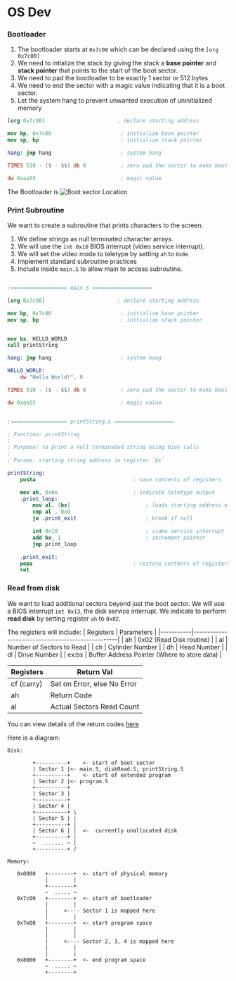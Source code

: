 # OS Dev

### Bootloader

1. The bootloader starts at `0x7c00` which can be declared using the `[org 0x7c00]`
2. We need to intialize the stack by giving the stack a **base pointer** and **stack pointer** that points to the start of the boot sector.
3. We need to pad the bootloader to be exactly 1 sector or 512 bytes
4. We need to end the sector with a magic value indicating that it is a boot sector.
5. Let the system hang to prevent unwanted execution of uninitialized memory
```nasm
[org 0x7c00]                       ; declare starting address

mov bp, 0x7c00                      ; initialize base pointer
mov sp, bp                          ; initialize stack pointer

hang: jmp hang                      ; system hang

TIMES 510 - ($ - $$) db 0           ; zero pad the sector to make boot sector 512 bytes

dw 0xaa55                           ; magic value
```

The Bootloader is 
![Boot sector Location](../Documentation/assets/bootsectorlocation.png)

### Print Subroutine
We want to create a subroutine that prints characters to the screen.

1. We define strings as null terminated character arrays.
2. We will use the `int 0x10` BIOS interrupt (video service interrupt).
3. We will set the video mode to teletype by setting `ah` to `0x0e`
4. Implement standard subroutine practices
5. Include inside `main.S` to allow main to access subroutine.

```nasm

;================== main.S ===================

[org 0x7c00]                       ; declare starting address

mov bp, 0x7c00                      ; initialize base pointer
mov sp, bp                          ; initialize stack pointer


mov bx, HELLO_WORLD
call printString

hang: jmp hang                      ; system hang

HELLO_WORLD:
    dw "Hello World!", 0

TIMES 510 - ($ - $$) db 0           ; zero pad the sector to make boot sector 512 bytes

dw 0xaa55                           ; magic value


;================== printString.S ===================

; Function: printString
;
; Purpose: to print a null terminated string using bios calls
; 
; Params: starting string address in register `bx`

printString:
    pusha                               ; save contents of registers

    mov ah, 0x0e                        ; indicate teletype output
    .print_loop:
        mov al, [bx]                        ; loads starting address of string
        cmp al , 0x0                        
        je .print_exit                      ; break if null

        int 0x10                            ; video service interrupt
        add bx, 1                           ; increment pointer
        jmp print_loop

    .print_exit:
    popa                                ; restore contents of registers
    ret                                 
```

### Read from disk
We want to load additional sectors beyond just the boot sector. We will use a BIOS interrupt `int 0x13`, the disk service interrupt. We indicate to perform **read disk** by setting register `ah` to `0x02`. 

The registers will include:
| Registers | Parameters                                        |
|-----------|---------------------------------------------------|
| ah        | 0x02 (Read Disk routine)                          |
| al        | Number of Sectors to Read                         |
| ch        | Cylinder Number                                   |
| dh        | Head Number                                       |
| dl        | Drive Number                                      |
| ex:bx     | Buffer Address Pointer (Where to store data)      |

| Registers  | Return Val                  |
|------------|-----------------------------|
| cf (carry) | Set on Error, else No Error |
| ah         | Return Code                 |
| al         | Actual Sectors Read Count   |

You can view details of the return codes [here](https://en.wikipedia.org/wiki/INT_13H#INT_13h_AH=01h:_Get_Status_of_Last_Drive_Operation)


Here is a diagram:

```
Disk:

        +----------+    <- start of boot sector
        | Sector 1 |<- main.S, diskRead.S, printString.S
        +----------+    <- start of extended program
        | Sector 2 |<- program.S
        +----------+
        | Sector 3 |  
        +----------+
        | Sector 4 |  
        +----------+ \
        | Sector 5 | |
        +----------+ |
        | Sector 6 | |  <-  currently unallocated disk
        +----------+ |
        ~  ....... ~ |
        +----------+ /

Memory:

   0x0000   +--------+  <- start of physical memory
            |        |  
            +--------+
            ~  ..... ~
   0x7c00   +--------+  <- start of bootloader
            |        |  
            |     <---- Sector 1 is mapped here
            |        |  
   0x7e00   +--------+  <- start program space
            |        |  
            |        |  
            |     <---- Sector 2, 3, 4 is mapped here
            |        |  
            |        |  
   0x8000   +--------+  <- end program space
            ~  ..... ~
            +--------+
```

